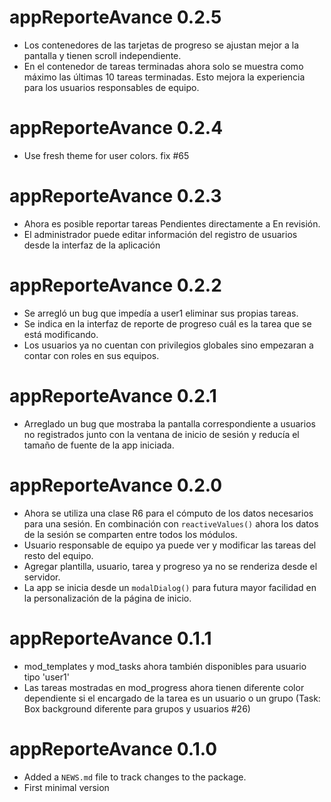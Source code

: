 # appReporteAvance 0.2.5

- Los contenedores de las tarjetas de progreso se ajustan mejor a la pantalla y tienen scroll independiente.
- En el contenedor de tareas terminadas ahora solo se muestra como máximo las últimas 10 tareas terminadas. Esto mejora la experiencia para los usuarios responsables de equipo.

# appReporteAvance 0.2.4

- Use fresh theme for user colors. fix #65

# appReporteAvance 0.2.3

- Ahora es posible reportar tareas Pendientes directamente a En revisión.
- El administrador puede editar información del registro de usuarios desde la interfaz de la aplicación

# appReporteAvance 0.2.2

- Se arregló un bug que impedía a user1 eliminar sus propias tareas.
- Se indica en la interfaz de reporte de progreso cuál es la tarea que se está modificando.
- Los usuarios ya no cuentan con privilegios globales sino empezaran a contar con roles en sus equipos.

# appReporteAvance 0.2.1

- Arreglado un bug que mostraba la pantalla correspondiente a usuarios no registrados junto con la ventana de inicio de sesión y reducía el tamaño de fuente de la app iniciada.

# appReporteAvance 0.2.0

- Ahora se utiliza una clase R6 para el cómputo de los datos necesarios para una sesión. En combinación con `reactiveValues()` ahora los datos de la sesión se comparten entre todos los módulos.
- Usuario responsable de equipo ya puede ver y modificar las tareas del resto del equipo. 
- Agregar plantilla, usuario, tarea y progreso ya no se renderiza desde el servidor.
- La app se inicia desde un `modalDialog()` para futura mayor facilidad en la personalización de la página de inicio.

# appReporteAvance 0.1.1

- mod_templates y mod_tasks ahora también disponibles para usuario tipo 'user1'
- Las tareas mostradas en mod_progress ahora tienen diferente color dependiente si el encargado de la tarea es un usuario o un grupo (Task: Box background diferente para grupos y usuarios #26)

# appReporteAvance 0.1.0

- Added a `NEWS.md` file to track changes to the package.
- First minimal version




